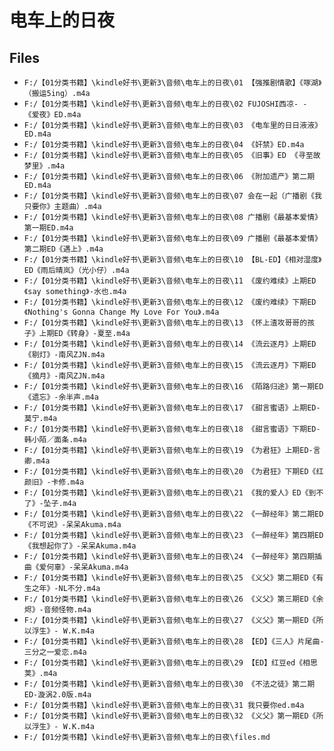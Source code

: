 # 电车上的日夜

## Files

- `F:/【01分类书籍】\kindle好书\更新3\音频\电车上的日夜\01 【强推剧情歌】《啄湖》（搬运5ing）.m4a`
- `F:/【01分类书籍】\kindle好书\更新3\音频\电车上的日夜\02 FUJOSHI西凉- - 《爱夜》ED.m4a`
- `F:/【01分类书籍】\kindle好书\更新3\音频\电车上的日夜\03 《电车里的日日液液》ED.m4a`
- `F:/【01分类书籍】\kindle好书\更新3\音频\电车上的日夜\04 《奸禁》ED.m4a`
- `F:/【01分类书籍】\kindle好书\更新3\音频\电车上的日夜\05 《旧事》ED 《寻至故梦里》.m4a`
- `F:/【01分类书籍】\kindle好书\更新3\音频\电车上的日夜\06 《附加遗产》第二期ED.m4a`
- `F:/【01分类书籍】\kindle好书\更新3\音频\电车上的日夜\07 会在一起（广播剧《我只要你》主题曲）.m4a`
- `F:/【01分类书籍】\kindle好书\更新3\音频\电车上的日夜\08 广播剧《最基本爱情》第一期ED.m4a`
- `F:/【01分类书籍】\kindle好书\更新3\音频\电车上的日夜\09 广播剧《最基本爱情》第二期ED《遇上》.m4a`
- `F:/【01分类书籍】\kindle好书\更新3\音频\电车上的日夜\10 【BL-ED】《相对湿度》ED《雨后晴岚》（光小仔）.m4a`
- `F:/【01分类书籍】\kindle好书\更新3\音频\电车上的日夜\11 《废约难续》上期ED《say something》-水也.m4a`
- `F:/【01分类书籍】\kindle好书\更新3\音频\电车上的日夜\12 《废约难续》下期ED《Nothing's Gonna Change My Love For You》.m4a`
- `F:/【01分类书籍】\kindle好书\更新3\音频\电车上的日夜\13 《怀上渣攻哥哥的孩子》上期ED《转身》-夏至.m4a`
- `F:/【01分类书籍】\kindle好书\更新3\音频\电车上的日夜\14 《流云逐月》上期ED《剔灯》-南风ZJN.m4a`
- `F:/【01分类书籍】\kindle好书\更新3\音频\电车上的日夜\15 《流云逐月》下期ED《摘月》-南风ZJN.m4a`
- `F:/【01分类书籍】\kindle好书\更新3\音频\电车上的日夜\16 《陌路归途》第一期ED《遗忘》-余半声.m4a`
- `F:/【01分类书籍】\kindle好书\更新3\音频\电车上的日夜\17 《甜言蜜语》上期ED-莫宁.m4a`
- `F:/【01分类书籍】\kindle好书\更新3\音频\电车上的日夜\18 《甜言蜜语》下期ED-韩小陌／面条.m4a`
- `F:/【01分类书籍】\kindle好书\更新3\音频\电车上的日夜\19 《为君狂》上期ED-言卿.m4a`
- `F:/【01分类书籍】\kindle好书\更新3\音频\电车上的日夜\20 《为君狂》下期ED《红颜旧》-卡修.m4a`
- `F:/【01分类书籍】\kindle好书\更新3\音频\电车上的日夜\21 《我的爱人》ED《到不了》-坠子.m4a`
- `F:/【01分类书籍】\kindle好书\更新3\音频\电车上的日夜\22 《一醉经年》第二期ED《不可说》-呆呆Akuma.m4a`
- `F:/【01分类书籍】\kindle好书\更新3\音频\电车上的日夜\23 《一醉经年》第四期ED《我想起你了》-呆呆Akuma.m4a`
- `F:/【01分类书籍】\kindle好书\更新3\音频\电车上的日夜\24 《一醉经年》第四期插曲《爱何辜》-呆呆Akuma.m4a`
- `F:/【01分类书籍】\kindle好书\更新3\音频\电车上的日夜\25 《义父》第二期ED《有生之年》-NL不分.m4a`
- `F:/【01分类书籍】\kindle好书\更新3\音频\电车上的日夜\26 《义父》第三期ED《余烬》-音频怪物.m4a`
- `F:/【01分类书籍】\kindle好书\更新3\音频\电车上的日夜\27 《义父》第一期ED《所以浮生》- W.K.m4a`
- `F:/【01分类书籍】\kindle好书\更新3\音频\电车上的日夜\28 【ED】《三人》片尾曲-三分之一爱恋.m4a`
- `F:/【01分类书籍】\kindle好书\更新3\音频\电车上的日夜\29 【ED】红豆ed《相思荚》.m4a`
- `F:/【01分类书籍】\kindle好书\更新3\音频\电车上的日夜\30 《不法之徒》第二期ED-漩涡2.0版.m4a`
- `F:/【01分类书籍】\kindle好书\更新3\音频\电车上的日夜\31 我只要你ed.m4a`
- `F:/【01分类书籍】\kindle好书\更新3\音频\电车上的日夜\32 《义父》第一期ED《所以浮生》- W.K.m4a`
- `F:/【01分类书籍】\kindle好书\更新3\音频\电车上的日夜\files.md`
